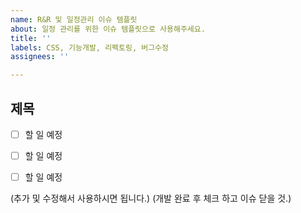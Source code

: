 ```yaml
---
name: R&R 및 일정관리 이슈 템플릿
about: 일정 관리를 위한 이슈 템플릿으로 사용해주세요.
title: ''
labels: CSS, 기능개발, 리펙토링, 버그수정
assignees: ''

---
```


## 제목

- [ ] 할 일 예정
- [ ] 할 일 예정
- [ ] 할 일 예정


(추가 및 수정해서 사용하시면 됩니다.)
(개발 완료 후 체크 하고 이슈 닫을 것.)
